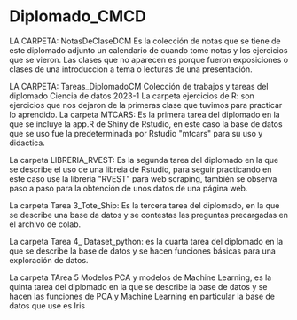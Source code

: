 # Diplomado_CMCD



LA CARPETA: NotasDeClaseDCM
Es la colección de notas que se tiene de este diplomado adjunto un calendario de cuando tome notas y los ejercicios que se vieron.
Las clases que no aparecen es porque fueron exposiciones o clases de una introduccion a tema o lecturas de una presentación.

LA CARPETA: Tareas_DiplomadoCM
Colección de trabajos y tareas del diplomado Ciencia de datos 2023-1
La carpeta  ejercicios de R: son ejercicios que nos dejaron de la primeras clase que tuvimos para practicar lo aprendido.
La carpeta MTCARS: Es la primera tarea del diplomado en la que se incluye la app.R de Shiny de Rstudio, en este caso la base de datos que se uso fue la predeterminada por Rstudio "mtcars" para su uso y didactica.

La carpeta LIBRERIA_RVEST: Es la segunda tarea del diplomado en la que se describe el uso de una libreia de Rstudio, para seguir practicando en este caso use la libreria "RVEST" para web scraping, también se observa paso a paso para la obtención de unos datos de una página web.

La carpeta Tarea 3_Tote_Ship: Es la tercera tarea del diplomado, en la que se describe una base da datos y se contestas las preguntas precargadas en el archivo de colab.

La carpeta Tarea 4_ Dataset_python: es la cuarta tarea del diplomado en la que se describe la base de datos  y se hacen funciones básicas  para una exploración de datos.

La carpeta TArea 5 Modelos PCA y  modelos de Machine Learning, es la quinta tarea del diplomado en la que se describe la base de datos y se hacen las funciones de PCA y Machine Learning en particular  la base de datos que use es Iris
